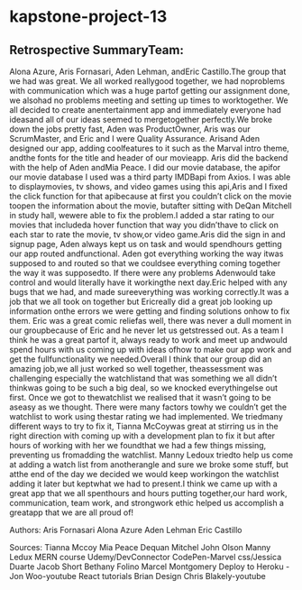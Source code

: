 # kapstone-project-13

## Retrospective SummaryTeam:

Alona Azure, Aris Fornasari, Aden Lehman, andEric Castillo.The group that we had was great. We all worked reallygood together, we had noproblems with communication which was a huge partof getting our assignment done, we alsohad no problems meeting and setting up times to worktogether. We all decided to create anentertainment app and immediately everyone had ideasand all of our ideas seemed to mergetogether perfectly.We broke down the jobs pretty fast, Aden was ProductOwner, Aris was our ScrumMaster, and Eric and I were Quality Assurance. Arisand Aden designed our app, adding coolfeatures to it such as the Marval intro theme, andthe fonts for the title and header of our movieapp. Aris did the backend with the help of Aden andMia Peace. I did our movie database, the apifor our movie database I used was a third party IMDBapi from Axios. I was able to displaymovies, tv shows, and video games using this api,Aris and I fixed the click function for that apibecause at first you couldn’t click on the movie toopen the information about the movie, butafter sitting with DeQan Mitchell in study hall, wewere able to fix the problem.I added a star rating to our movies that includeda hover function that way you didn’thave to click on each star to rate the movie, tv show,or video game.Aris did the sign in and signup page, Aden always kept us on task and would spendhours getting our app routed andfunctional. Aden got everything working the way itwas supposed to and routed so that we couldsee everything coming together the way it was supposedto. If there were any problems Adenwould take control and would literally have it workingthe next day.Eric helped with any bugs that we had, and made sureeverything was working correctly.It was a job that we all took on together but Ericreally did a great job looking up information onthe errors we were getting and finding solutions onhow to fix them. Eric was a great comic reliefas well, there was never a dull moment in our groupbecause of Eric and he never let us getstressed out. As a team I think he was a great partof it, always ready to work and meet up andwould spend hours with us coming up with ideas ofhow to make our app work and get the fullfunctionality we needed.Overall I think that our group did an amazing job,we all just worked so well together, theassessment was challenging especially the watchlistand that was something we all didn’t thinkwas going to be such a big deal, so we knocked everythingelse out first. Once we got to thewatchlist we realised that it wasn’t going to be aseasy as we thought. There were many factors towhy we couldn’t get the watchlist to work using thestar rating we had implemented. We triedmany different ways to try to fix it, Tianna McCoywas great at stirring us in the right direction
with coming up with a development plan to fix it but after hours of working with her we foundthat we had a few things missing, preventing us fromadding the watchlist. Manny Ledoux triedto help us come at adding a watch list from anotherangle and sure we broke some stuff, but atthe end of the day we decided we would keep workingon the watchlist adding it later but keptwhat we had to present.I think we came up with a great app that we all spenthours and hours putting together,our hard work, communication, team work, and strongwork ethic helped us accomplish a greatapp that we are all proud of!

Authors: Aris Fornasari
Alona Azure
Aden Lehman
Eric Castillo

Sources:
Tianna Mccoy
Mia Peace
Dequan Mitchel
John Olson
Manny Ledux
MERN course Udemy/DevConnector
CodePen-Marvel css/Jessica Duarte
Jacob Short
Bethany Folino
Marcel Montgomery
Deploy to Heroku - Jon Woo-youtube
React tutorials Brian Design
Chris Blakely-youtube

